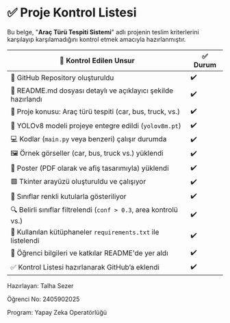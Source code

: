 # ✅ Proje Kontrol Listesi

Bu belge, "**Araç Türü Tespiti Sistemi**" adlı projenin teslim kriterlerini karşılayıp karşılamadığını kontrol etmek amacıyla hazırlanmıştır.

| 📌 **Kontrol Edilen Unsur**                                      | ✅ **Durum** |
|------------------------------------------------------------------|--------------|
| 📁 GitHub Repository oluşturuldu                                 | ✔️           |
| 📝 README.md dosyası detaylı ve açıklayıcı şekilde hazırlandı    | ✔️           |
| 🚗 Proje konusu: Araç türü tespiti (car, bus, truck, vs.)        | ✔️           |
| 🧠 YOLOv8 modeli projeye entegre edildi (`yolov8m.pt`)           | ✔️           |
| 💻 Kodlar (`main.py` veya benzeri) çalışır durumda               | ✔️           |
| 🖼️ Örnek görseller (car, bus, truck vs.) yüklendi                | ✔️           |
| 🧾 Poster (PDF olarak ve afiş tasarımıyla) yüklendi              | ✔️           |
| 🟩 Tkinter arayüzü oluşturuldu ve çalışıyor                      | ✔️           |
| 🎨 Sınıflar renkli kutularla gösteriliyor                        | ✔️           |
| 🔍 Belirli sınıflar filtrelendi (`conf > 0.3`, area kontrolü vs.)| ✔️           |
| 🧾 Kullanılan kütüphaneler `requirements.txt` ile listelendi     | ✔️           |
| 🙋 Öğrenci bilgileri ve katkılar README'de yer aldı              | ✔️           |
| ✅ Kontrol Listesi hazırlanarak GitHub’a eklendi                 | ✔️           |

Hazırlayan: Talha Sezer

Öğrenci No: 2405902025

Program: Yapay Zeka Operatörlüğü